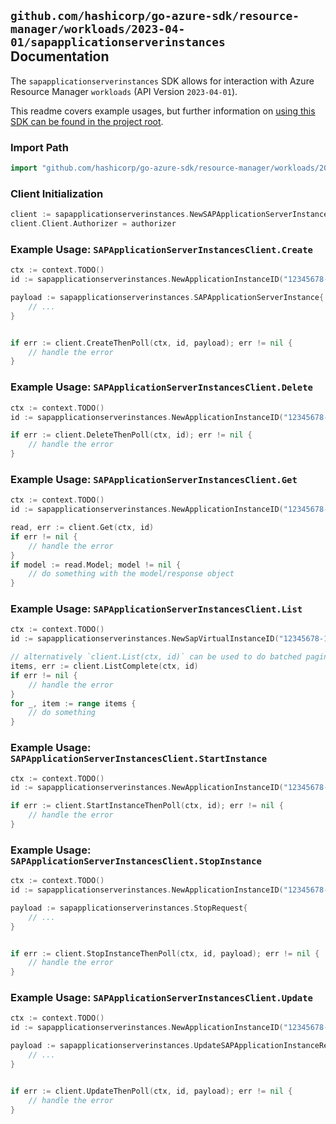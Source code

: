 
## `github.com/hashicorp/go-azure-sdk/resource-manager/workloads/2023-04-01/sapapplicationserverinstances` Documentation

The `sapapplicationserverinstances` SDK allows for interaction with Azure Resource Manager `workloads` (API Version `2023-04-01`).

This readme covers example usages, but further information on [using this SDK can be found in the project root](https://github.com/hashicorp/go-azure-sdk/tree/main/docs).

### Import Path

```go
import "github.com/hashicorp/go-azure-sdk/resource-manager/workloads/2023-04-01/sapapplicationserverinstances"
```


### Client Initialization

```go
client := sapapplicationserverinstances.NewSAPApplicationServerInstancesClientWithBaseURI("https://management.azure.com")
client.Client.Authorizer = authorizer
```


### Example Usage: `SAPApplicationServerInstancesClient.Create`

```go
ctx := context.TODO()
id := sapapplicationserverinstances.NewApplicationInstanceID("12345678-1234-9876-4563-123456789012", "example-resource-group", "sapVirtualInstanceName", "applicationInstanceName")

payload := sapapplicationserverinstances.SAPApplicationServerInstance{
	// ...
}


if err := client.CreateThenPoll(ctx, id, payload); err != nil {
	// handle the error
}
```


### Example Usage: `SAPApplicationServerInstancesClient.Delete`

```go
ctx := context.TODO()
id := sapapplicationserverinstances.NewApplicationInstanceID("12345678-1234-9876-4563-123456789012", "example-resource-group", "sapVirtualInstanceName", "applicationInstanceName")

if err := client.DeleteThenPoll(ctx, id); err != nil {
	// handle the error
}
```


### Example Usage: `SAPApplicationServerInstancesClient.Get`

```go
ctx := context.TODO()
id := sapapplicationserverinstances.NewApplicationInstanceID("12345678-1234-9876-4563-123456789012", "example-resource-group", "sapVirtualInstanceName", "applicationInstanceName")

read, err := client.Get(ctx, id)
if err != nil {
	// handle the error
}
if model := read.Model; model != nil {
	// do something with the model/response object
}
```


### Example Usage: `SAPApplicationServerInstancesClient.List`

```go
ctx := context.TODO()
id := sapapplicationserverinstances.NewSapVirtualInstanceID("12345678-1234-9876-4563-123456789012", "example-resource-group", "sapVirtualInstanceName")

// alternatively `client.List(ctx, id)` can be used to do batched pagination
items, err := client.ListComplete(ctx, id)
if err != nil {
	// handle the error
}
for _, item := range items {
	// do something
}
```


### Example Usage: `SAPApplicationServerInstancesClient.StartInstance`

```go
ctx := context.TODO()
id := sapapplicationserverinstances.NewApplicationInstanceID("12345678-1234-9876-4563-123456789012", "example-resource-group", "sapVirtualInstanceName", "applicationInstanceName")

if err := client.StartInstanceThenPoll(ctx, id); err != nil {
	// handle the error
}
```


### Example Usage: `SAPApplicationServerInstancesClient.StopInstance`

```go
ctx := context.TODO()
id := sapapplicationserverinstances.NewApplicationInstanceID("12345678-1234-9876-4563-123456789012", "example-resource-group", "sapVirtualInstanceName", "applicationInstanceName")

payload := sapapplicationserverinstances.StopRequest{
	// ...
}


if err := client.StopInstanceThenPoll(ctx, id, payload); err != nil {
	// handle the error
}
```


### Example Usage: `SAPApplicationServerInstancesClient.Update`

```go
ctx := context.TODO()
id := sapapplicationserverinstances.NewApplicationInstanceID("12345678-1234-9876-4563-123456789012", "example-resource-group", "sapVirtualInstanceName", "applicationInstanceName")

payload := sapapplicationserverinstances.UpdateSAPApplicationInstanceRequest{
	// ...
}


if err := client.UpdateThenPoll(ctx, id, payload); err != nil {
	// handle the error
}
```
